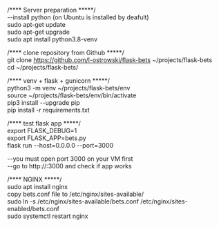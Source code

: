 /**** Server preparation *****/  
--install python (on Ubuntu is installed by deafult)  
sudo apt-get update  
sudo apt-get upgrade  
sudo apt install python3.8-venv  

/**** clone repository from Github *****/  
git clone https://github.com/l-ostrowski/flask-bets ~/projects/flask-bets  
cd ~/projects/flask-bets/  

/**** venv + flask + gunicorn *****/  
python3 -m venv ~/projects/flask-bets/env    
source ~/projects/flask-bets/env/bin/activate  
pip3 install --upgrade pip  
pip install -r requirements.txt

/**** test flask app *****/  
export FLASK_DEBUG=1  
export FLASK_APP=bets.py  
flask run --host=0.0.0.0 --port=3000  

--you must open port 3000 on your VM first  
--go to http://<yourIP>:3000 and check if app works  

/**** NGINX *****/  
sudo apt install nginx  
copy bets.conf file to /etc/nginx/sites-available/  
sudo ln -s /etc/nginx/sites-available/bets.conf /etc/nginx/sites-enabled/bets.conf  
sudo systemctl restart nginx  
